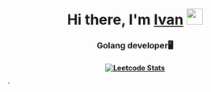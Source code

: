 <h1 align="center">Hi there, I'm <a href="https://t.me/LightBeag" target="_blank">Ivan</a> 
<img src="https://github.com/blackcater/blackcater/raw/main/images/Hi.gif" height="32"/></h1>
<h3 align="center">Golang developer🖥️</h3>
<h4 align="center"><a href="https://leetcode.com/LightBeag2"><img src="https://leetcard.jacoblin.cool/LightBeag2?theme=dark&font=Bayon&ext=activity" alt="Leetcode Stats" /></a></h4>
`
